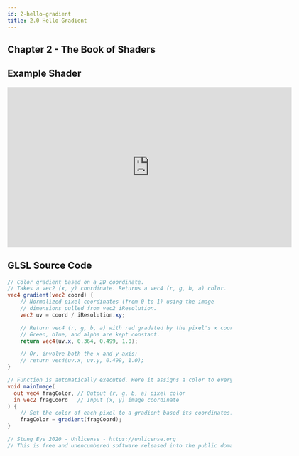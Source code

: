 ```yaml
---
id: 2-hello-gradient
title: 2.0 Hello Gradient
---
```


## Chapter 2 - The Book of Shaders

## Example Shader

<iframe width="640" height="360" frameborder="0" src="https://www.shadertoy.com/embed/tsBBz3?gui=true&t=10&paused=true&muted=false" allowfullscreen></iframe>

## GLSL Source Code

```glsl
// Color gradient based on a 2D coordinate.
// Takes a vec2 (x, y) coordinate. Returns a vec4 (r, g, b, a) color.
vec4 gradient(vec2 coord) {
    // Normalized pixel coordinates (from 0 to 1) using the image
    // dimensions pulled from vec2 iResolution.
    vec2 uv = coord / iResolution.xy;

    // Return vec4 (r, g, b, a) with red gradated by the pixel's x coord.
    // Green, blue, and alpha are kept constant.
	return vec4(uv.x, 0.364, 0.499, 1.0);

    // Or, involve both the x and y axis:
    // return vec4(uv.x, uv.y, 0.499, 1.0);
}

// Function is automatically executed. Here it assigns a color to every pixel.
void mainImage(
  out vec4 fragColor, // Output (r, g, b, a) pixel color
  in vec2 fragCoord   // Input (x, y) image coordinate
) {
    // Set the color of each pixel to a gradient based its coordinates.
    fragColor = gradient(fragCoord);
}

// Stung Eye 2020 - Unlicense - https://unlicense.org
// This is free and unencumbered software released into the public domain.
```
